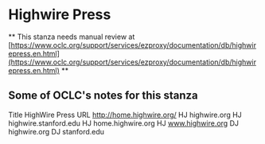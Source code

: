 # Highwire Press
** This stanza needs manual review at [https://www.oclc.org/support/services/ezproxy/documentation/db/highwirepress.en.html](https://www.oclc.org/support/services/ezproxy/documentation/db/highwirepress.en.html) **

## Some of OCLC's notes for this stanza

Title HighWire Press
 URL http://home.highwire.org/
 HJ highwire.org
 HJ highwire.stanford.edu
 HJ home.highwire.org
 HJ www.highwire.org
 DJ highwire.org
 DJ stanford.edu 
